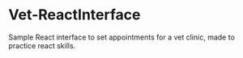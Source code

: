 # Vet-ReactInterface

Sample React interface to set appointments for a vet clinic, made to practice react skills.
